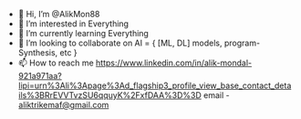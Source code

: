 - 👋 Hi, I’m @AlikMon88
- 👀 I’m interested in Everything
- 🌱 I’m currently learning Everything
- 💞️ I’m looking to collaborate on AI = { [ML, DL] models, program-Synthesis, etc } 
- 📫 How to reach me https://www.linkedin.com/in/alik-mondal-921a971aa?lipi=urn%3Ali%3Apage%3Ad_flagship3_profile_view_base_contact_details%3BRrEVVTvzSU6qquyK%2FxfDAA%3D%3D
                      email - aliktrikemaf@gmail.com

<!---
AlikMon88/AlikMon88 is a ✨ special ✨ repository because its `README.md` (this file) appears on your GitHub profile.
You can click the Preview link to take a look at your changes.
--->
